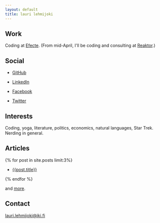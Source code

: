 ```yaml
---
layout: default
title: lauri lehmijoki
---
```

## Work

Coding at [Efecte](http://www.efecte.fi). \(From mid-April, I'll be coding and consulting at [Reaktor](http://www.reaktor.fi).\)

## Social

* [GitHub](https://github.com/laurilehmijoki)

* [LinkedIn](http://fi.linkedin.com/in/laurilehmijoki)

* [Facebook](https://www.facebook.com/lauri.lehmijoki)

* [Twitter](https://twitter.com/#!/laurilehmijoki)

## Interests

Coding, yoga, literature, politics, economics, natural languages, Star Trek. Nerding in general.

## Articles
{% for post in site.posts limit:3%}

* [{{post.title}}]({{post.url}})

{% endfor %}

and [more](/en/nerd/index.html).

## Contact

lauri.lehmijoki@iki.fi
